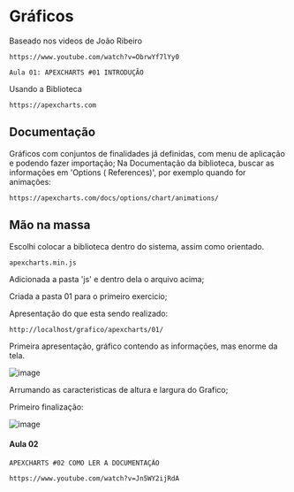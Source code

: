 
# Gráficos

Baseado nos videos de João Ribeiro
	
	https://www.youtube.com/watch?v=ObrwYf7lYy0

	Aula 01: APEXCHARTS #01 INTRODUÇÃO

Usando  a Biblioteca 

	https://apexcharts.com
	
## Documentação

Gráficos com conjuntos de finalidades já definidas, com menu de aplicação e podendo fazer importação;
Na Documentação da biblioteca,  buscar as informações em 'Options ( References)', por exemplo quando for animações: 

	https://apexcharts.com/docs/options/chart/animations/
	
	

## Mão na massa
Escolhi colocar a biblioteca dentro do sistema, assim como orientado. 

	apexcharts.min.js

Adicionada a pasta 'js' e dentro dela o arquivo acima;




Criada a pasta 01 para o primeiro exercicio;


Apresentação do que esta sendo realizado:

	http://localhost/grafico/apexcharts/01/

Primeira apresentação, gráfico contendo as informações,  mas enorme da tela.




![image](https://user-images.githubusercontent.com/1613816/154949030-ace72a0f-b07d-4fce-95bf-c34a4dc8e7bd.png)

Arrumando as caracteristicas de altura e largura do Grafico;

Primeiro finalização:

![image](https://user-images.githubusercontent.com/1613816/154950374-6b2b867b-1d67-411e-9176-f2b7a7578111.png)


#### Aula 02

	APEXCHARTS #02 COMO LER A DOCUMENTAÇÃO
	
	https://www.youtube.com/watch?v=Jn5WY2ijRdA
	

